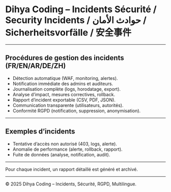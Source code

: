 # Dihya Coding – Incidents Sécurité / Security Incidents / حوادث الأمان / Sicherheitsvorfälle / 安全事件

---

## Procédures de gestion des incidents (FR/EN/AR/DE/ZH)

- Détection automatique (WAF, monitoring, alertes).
- Notification immédiate des admins et auditeurs.
- Journalisation complète (logs, horodatage, export).
- Analyse d’impact, mesures correctives, rollback.
- Rapport d’incident exportable (CSV, PDF, JSON).
- Communication transparente (utilisateurs, autorités).
- Conformité RGPD (notification, suppression, anonymisation).

---

## Exemples d’incidents
- Tentative d’accès non autorisé (403, logs, alerte).
- Anomalie de performance (alerte, rollback, rapport).
- Fuite de données (analyse, notification, audit).

---

Pour chaque incident, un rapport détaillé est généré et archivé.

---

© 2025 Dihya Coding – Incidents, Sécurité, RGPD, Multilingue.
